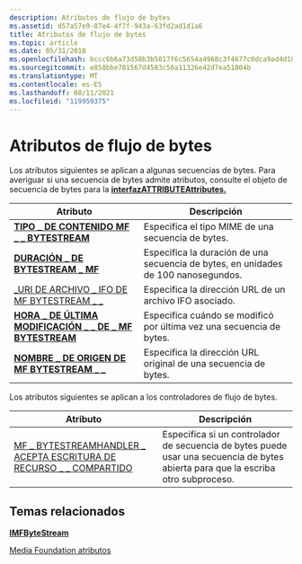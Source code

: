 ```yaml
---
description: Atributos de flujo de bytes
ms.assetid: d57a57e9-87e4-4f7f-943a-63fd2ad1d1a6
title: Atributos de flujo de bytes
ms.topic: article
ms.date: 05/31/2018
ms.openlocfilehash: bccc6b6a73d58b3b5817f6c5654a4968c3f4677c0dca9ad4d184e93ee82d8206
ms.sourcegitcommit: e858bbe701567d4583c50a11326e42d7ea51804b
ms.translationtype: MT
ms.contentlocale: es-ES
ms.lasthandoff: 08/11/2021
ms.locfileid: "119959375"
---
```

# <a name="byte-stream-attributes"></a>Atributos de flujo de bytes

Los atributos siguientes se aplican a algunas secuencias de bytes. Para averiguar si una secuencia de bytes admite atributos, consulte el objeto de secuencia de bytes para la [**interfazATTRIBUTEAttributes.**](/windows/desktop/api/mfobjects/nn-mfobjects-imfattributes)



| Atributo                                                                                  | Descripción                                                       |
|--------------------------------------------------------------------------------------------|-------------------------------------------------------------------|
| [**TIPO \_ DE CONTENIDO MF \_ \_ BYTESTREAM**](mf-bytestream-content-type-attribute.md)              | Especifica el tipo MIME de una secuencia de bytes.                         |
| [**DURACIÓN \_ DE BYTESTREAM \_ MF**](mf-bytestream-duration-attribute.md)                       | Especifica la duración de una secuencia de bytes, en unidades de 100 nanosegundos. |
| [\_URI DE ARCHIVO \_ IFO DE MF BYTESTREAM \_ \_](mf-bytestream-ifo-file-uri.md)                           | Especifica la dirección URL de un archivo IFO asociado.                      |
| [**HORA \_ DE ÚLTIMA MODIFICACIÓN \_ \_ DE \_ MF BYTESTREAM**](mf-bytestream-last-modified-time-attribute.md) | Especifica cuándo se modificó por última vez una secuencia de bytes.                   |
| [**NOMBRE \_ DE ORIGEN DE MF BYTESTREAM \_ \_**](mf-bytestream-origin-name-attribute.md)                | Especifica la dirección URL original de una secuencia de bytes.                     |



 

Los atributos siguientes se aplican a los controladores de flujo de bytes.



| Atributo                                                                                    | Descripción                                                                                                |
|----------------------------------------------------------------------------------------------|------------------------------------------------------------------------------------------------------------|
| [MF \_ BYTESTREAMHANDLER \_ ACEPTA ESCRITURA DE RECURSO \_ \_ COMPARTIDO](mf-bytestreamhandler-accepts-share-write.md) | Especifica si un controlador de secuencia de bytes puede usar una secuencia de bytes abierta para que la escriba otro subproceso. |



 

## <a name="related-topics"></a>Temas relacionados

<dl> <dt>

[**IMFByteStream**](/windows/desktop/api/mfobjects/nn-mfobjects-imfbytestream)
</dt> <dt>

[Media Foundation atributos](media-foundation-attributes.md)
</dt> </dl>

 

 



